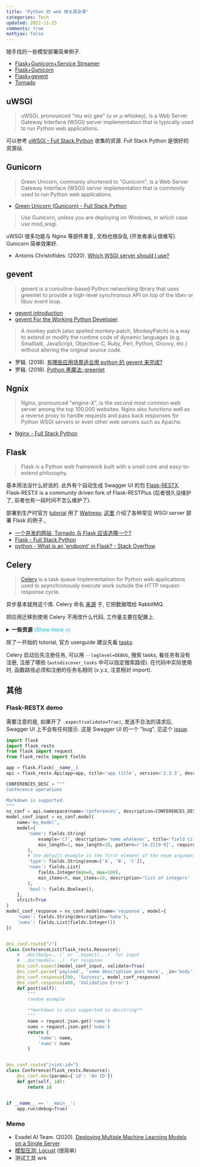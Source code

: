 ```yaml
---
title: "Python 的 web 相关库杂录"
categories: Tech
updated: 2022-11-15
comments: true
mathjax: false
---
```


随手找的一些模型部署简单例子.

- [Flask+Gunicorn+Service Streamer](https://zhuanlan.zhihu.com/p/460235764)
- [Flask+Gunicorn](https://blog.csdn.net/nuohuang3371/article/details/113061659)
- [Flask+gevent](https://zhuanlan.zhihu.com/p/143678340)
- [Tornado](https://mp.weixin.qq.com/s/Axkti1PXDh6o2bx6MMvnKQ)

<!-- more -->

## uWSGI

> uWSGI, pronounced "mu wiz gee" (u or $\mu$ whiskey), is a Web Server Gateway Interface (WSGI) server implementation that is typically used to run Python web applications.

可以参考 [uWSGI - Full Stack Python](https://www.fullstackpython.com/uwsgi.html) 收集的资源. Full Stack Python 是很好的资源站.

## Gunicorn

> Green Unicorn, commonly shortened to "Gunicorn", is a Web Server Gateway Interface (WSGI) server implementation that is commonly used to run Python web applications.

- [Green Unicorn (Gunicorn) - Full Stack Python](https://www.fullstackpython.com/green-unicorn-gunicorn.html)

> Use Gunicorn, unless you are deploying on Windows, in which case use mod_wsgi.

uWSGI 很多功能与 Nginx 等部件重复, 文档也很杂乱 (开发者承认很难写). Gunicorn 简单效果好.

- Antonis Christofides. (2020). [Which WSGI server should I use?](https://medium.com/django-deployment/which-wsgi-server-should-i-use-a70548da6a83)

## gevent

> gevent is a coroutine-based Python networking library that uses greenlet to provide a high-level synchronous API on top of the libev or libuv event loop.

- [gevent introduction](http://www.gevent.org/intro.html)
- [gevent For the Working Python Developer](https://sdiehl.github.io/gevent-tutorial/)

> A monkey patch (also spelled monkey-patch, MonkeyPatch) is a way to extend or modify the runtime code of dynamic languages (e.g. Smalltalk, JavaScript, Objective-C, Ruby, Perl, Python, Groovy, etc.) without altering the original source code.

- 罗辑. (2018). [有哪些应用场景适合用 python 的 gevent 来完成?](https://www.zhihu.com/question/26671162/answer/38614017)
- 罗辑. (2018). [Python 黑魔法: greenlet](https://www.zhihu.com/question/29995881/answer/83152937)

## Ngnix

> Nginx, pronounced "engine-X", is the second most common web server among the top 100,000 websites. Nginx also functions well as a reverse proxy to handle requests and pass back responses for Python WSGI servers or even other web servers such as Apache.

- [Nginx - Full Stack Python](https://www.fullstackpython.com/nginx.html)

## Flask

> Flask is a Python web framework built with a small core and easy-to-extend philosophy.

基本用法没什么好说的. 此外有个自动生成 Swagger UI 的包 [Flask-RESTX](https://flask-restx.readthedocs.io/en/latest/). Flask-RESTX is a community driven fork of Flask-RESTPlus (后者很久没维护了, 前者也有一段时间不怎么维护了).

部署到生产时官方 [tutorial](https://flask.palletsprojects.com/en/2.2.x/tutorial/deploy/#run-with-a-production-server) 用了 [Waitress](https://docs.pylonsproject.org/projects/waitress/en/stable/); [这里](https://flask.palletsprojects.com/en/2.2.x/deploying/) 介绍了各种常见 WSGI server 部署 Flask 的例子.,

- [一个并发的网站, Tornado 与 Flask 应该选哪一个?](https://www.zhihu.com/question/27316652/answer/299186589)
- [Flask - Full Stack Python](https://www.fullstackpython.com/flask.html)
- [python - What is an 'endpoint' in Flask? - Stack Overflow](https://stackoverflow.com/questions/19261833/what-is-an-endpoint-in-flask)

## Celery

> [Celery](https://www.fullstackpython.com/celery.html) is a task queue implementation for Python web applications used to asynchronously execute work outside the HTTP request-response cycle. 

异步基本就用这个库. Celery 命名 [来源](https://github.com/celery/celery/issues/6048) 于, 它把数据喂给 RabbitMQ. 

把应用迁移到使用 Celery 不用改什么代码, 工作量主要在配置上. 

<details><summary><b>一些资源</b><font color="deepskyblue"> (Show more &raquo;)</font></summary>
<p><a href="https://www.fullstackpython.com/celery.html">Full Stack Python</a></p>
<ul>
<li><a href="https://simpleisbetterthancomplex.com/tutorial/2017/08/20/how-to-use-celery-with-django.html">How to Use Celery and RabbitMQ with Django</a> is a great tutorial that shows how to both install and set up a basic task with Django.</li>
<li><a href="https://denibertovic.com/posts/celery-best-practices/">Celery - Best Practices</a> explains things you should not do with Celery and shows some underused features for making task queues easier to work with.</li>
<li><a href="https://blog.balthazar-rouberol.com/celery-best-practices">Celery Best Practices</a> is a different author's follow up to the above best practices post that builds upon some of his own learnings from 3+ years using Celery.</li>
</ul></details>

除了一开始的 tutorial, 官方 userguide 建议先看 [tasks](https://docs.celeryq.dev/en/stable/userguide/tasks.html).

Celery 启动后先注册任务, 可以用 `--loglevel=DEBUG`, 搜索 tasks, 看任务有没有注册, 注册了哪些 (`autodiscover_tasks` 中可以指定搜索路径). 在代码中实际使用时, 函数路径必须和注册的任务名相同 (x.y.z, 注意相对 import).

## 其他

### Flask-RESTX demo

需要注意的是, 如果开了 `.expect(validate=True)`, 发送不合法的请求后, Swagger UI 上不会有任何提示. 这是 Swagger UI 的一个 "bug", 见这个 [issue](https://github.com/python-restx/flask-restx/issues/472).

```python
import flask
import flask_restx
from flask import request
from flask_restx import fields

app = flask.Flask(__name__)
api = flask_restx.Api(app=app, title='app title', version='2.3.3', description='app desc')

CONFERENCES_DESC = """
Conference operations

Markdown is supported.
"""
ns_conf = api.namespace(name='conferences', description=CONFERENCES_DESC)
model_conf_input = ns_conf.model(
    name='my_model',
    model={
        'name': fields.String(
            example='C7', description='name whatever', title='field title',
            min_length=1, max_length=10, pattern=r'[A-Z][0-9]', required=True
        ),
        # the default example is the first element of the enum argument ('A' in this case)
        'type': fields.String(enum=['A', 'B', 'C']),
        'nums': fields.List(
            fields.Integer(min=0, max=100),
            min_items=0, max_items=10, description='list of integers'
        ),
        'bool': fields.Boolean(),
    },
    strict=True
)
model_conf_response = ns_conf.model(name='response', model={
    'name': fields.String(description='haha'),
    'nums': fields.List(fields.Integer())
})


@ns_conf.route("/")
class ConferenceList(flask_restx.Resource):
    # `.doc(body=...)` or `.expect(...)` for input
    # `.doc(model=...)` for response
    @ns_conf.expect(model_conf_input, validate=True)
    @ns_conf.param('payload', 'some description goes here', _in='body')
    @ns_conf.response(200, 'Success', model_conf_response)
    @ns_conf.response(400, 'Validation Error')
    def post(self):
        """
        random example

        **markdown is also supported in docstring**
        """
        name = request.json.get('name')
        nums = request.json.get('nums')
        return {
            'name': name,
            'nums': nums
        }


@ns_conf.route("/<int:id>")
class Conference(flask_restx.Resource):
    @ns_conf.doc(params={'id': 'An ID'})
    def get(self, id):
        return id


if __name__ == '__main__':
    app.run(debug=True)
```

### Memo

- Exadel AI Team. (2020). [Deploying Multiple Machine Learning Models on a Single Server](https://exadel.com/news/deploying-multiple-machine-learning-models-on-a-single-server/)
- [模型压测: Locust](https://zhuanlan.zhihu.com/p/475826716) (很简单)
- 测试工具 wrk
